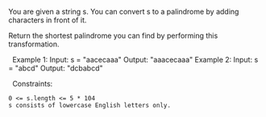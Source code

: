 You are given a string s. You can convert s to a palindrome by adding characters in front of it.

Return the shortest palindrome you can find by performing this transformation.

 
Example 1:
Input: s = "aacecaaa"
Output: "aaacecaaa"
Example 2:
Input: s = "abcd"
Output: "dcbabcd"

 
Constraints:


	0 <= s.length <= 5 * 104
	s consists of lowercase English letters only.

